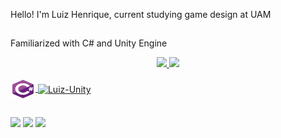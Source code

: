 
Hello! I'm Luiz Henrique, current studying game design at UAM 
##
Familiarized with C# and Unity Engine

<div align="center">
  <a href="https://github.com/LuizH71">
  <img height="180em" src="https://github-readme-stats.vercel.app/api?username=LuizH71&show_icons=true&theme=gruvbox&include_all_commits=true&count_private=true"/>
  <img height="100em" src="https://github-readme-stats.vercel.app/api/top-langs/?username=LuizH71&layout=compact&langs_count=7&theme=gruvbox"/>
</div>
<div style="display: inline_block"><br>
  <img align="center" alt="Luiz-Csharp" height="30" width="40" src="https://raw.githubusercontent.com/devicons/devicon/master/icons/csharp/csharp-original.svg">
  <img align="center" alt="Luiz-Unity" height="40" width="40" src="https://img.icons8.com/color/48/000000/unity.png">

</div>
  
  ##
  
  <div>
 <a href="https://itch.io/dashboard" target="_blank"><img src="https://img.shields.io/badge/Itch.io-FA5C5C?style=for-the-badge&logo=itchdotio&logoColor=white" target="_blank"></a> 
  <a href = "luizhenriquegm71@gmail.com"><img src="https://img.shields.io/badge/-Gmail-%23333?style=for-the-badge&logo=gmail&logoColor=white" target="_blank"></a>
  <a href="https://www.linkedin.com/in/luiz-henrique-969106211/" target="_blank"><img src="https://img.shields.io/badge/-LinkedIn-%230077B5?style=for-the-badge&logo=linkedin&logoColor=white" target="_blank"></a>

    
  <div>
